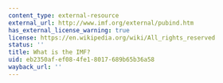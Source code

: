 ```yaml
---
content_type: external-resource
external_url: http://www.imf.org/external/pubind.htm
has_external_license_warning: true
license: https://en.wikipedia.org/wiki/All_rights_reserved
status: ''
title: What is the IMF?
uid: eb2350af-ef08-4fe1-8017-689b65b36a58
wayback_url: ''
---
```

